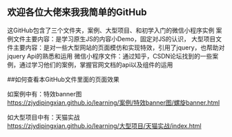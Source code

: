 ## 欢迎各位大佬来我我简单的GitHub

这GitHub包含了三个文件夹，案例、大型项目、和初学入门的微信小程序实例
  案例文件主要内容：是学习原生JS的内容小Demo，固定对JS的认识，
  大型项目文件主要内容：是对一些大型网站的页面模仿和实现特效，引用了jquery，也帮助对jquery Api的熟悉和运用
  微信小程序文件：通过知乎，CSDN论坛找到的一些案例，通过学习他们的案例，掌握官网文档的api以及组件的运用
  
  
  ##如何查看本GitHub文件里面的页面效果
   
   
   如案例中有：特效banner图 <br />
      https://zjydipingxian.github.io/learning/案例/特效banner图/螺旋banner.html  <br />
      
      
   如大型项目中有：天猫实战 <br />
       https://zjydipingxian.github.io/learning/大型项目/天猫实战/index.html  <br />
      
  
  

